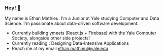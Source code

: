### Hey! 👋

My name is Ethan Mathieu. I'm a Junior at Yale studying Computer and Data Science. I'm passionate about data-driven software development.
- Currently building ymeets (React.js + Firebase) with the Yale Computer Society, alongside other side projects!
- Currently reading : Designing Data-Intensive Applications
- Reach me at my email ethan.mathieu@yale.edu
